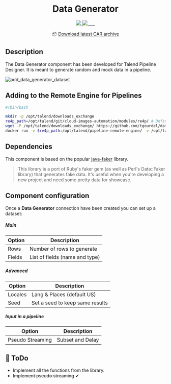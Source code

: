 <h1 align="center">
  Data Generator
</h1>
<div align="center">

   <a href="https://github.com/tgourdel/datagenerator-component/actions">
       <img src="https://github.com/tgourdel/datagenerator-component/workflows/TCK%20component%20build/badge.svg"/>
   </a>
   <a href="http://www.apache.org/licenses/LICENSE-2.0.html">
       <img src="http://img.shields.io/:license-apache-brightgreen.svg"/>
   </a>
___

📦 [Download latest CAR archive](https://github.com/tgourdel/datagenerator-component/releases/latest/download/datagenerator-component.car)
</div>

## Description

The Data Generator component has been developed for Talend Pipeline Designer. It is meant to generate random and mock data in a pipeline.

![add_data_generator_dataset](https://user-images.githubusercontent.com/15718239/78036558-b9411800-736a-11ea-97a5-0c6ed55d2093.png)

## Adding to the Remote Engine for Pipelines

```bash
#/bin/bash

mkdir -p /opt/talend/downloads_exchange
re4p_path=/opt/talend/git/cloud-images-automation/modules/re4p/ # Define your RE4P home path
wget -P /opt/talend/downloads_exchange/ https://github.com/tgourdel/datagenerator-component/releases/latest/download/datagenerator-component.car
docker run -v $re4p_path:/opt/talend/pipeline-remote-engine/ -v /opt/talend/downloads_exchange/:/opt/talend/downloads_exchange/ -v /var/run/docker.sock:/var/run/docker.sock tacokit/remote-engine-customizer:latest register-component-archive --remote-engine-dir=/opt/talend/pipeline-remote-engine/ --component-archive=/opt/talend/downloads_exchange/datagenerator-component.car
```

## Dependencies

This component is based on the popular [java-faker](https://github.com/DiUS/java-faker) library.

> This library is a port of Ruby's faker gem (as well as Perl's Data::Faker library) that generates fake data. It's useful when you're developing a new project and need some pretty data for showcase.

## Component configuration

Once a **Data Generator** connection have been created you can set up a dataset:

##### Main

| Option   | Description                    |
|--------  |--------------------------------|
| Rows     |   Number of rows to generate   |
| Fields   | List of fields (name and type) |

##### Advanced

| Option   | Description                    |
|--------  |--------------------------------|
| Locales  |   Lang & Places (default US)   |
| Seed     | Set a seed to keep same results|

##### Input in a pipeline

| Option   | Description                    |
|--------  |--------------------------------|
| Pseudo Streaming  |   Subset and Delay    |

## 📝 ToDo

 - Implement all the functions from the library.
 - ~~Implement pseudo streaming~~ ✔
